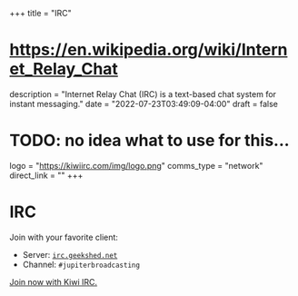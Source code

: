 +++
title = "IRC"
# https://en.wikipedia.org/wiki/Internet_Relay_Chat
description = "Internet Relay Chat (IRC) is a text-based chat system for instant messaging."
date = "2022-07-23T03:49:09-04:00"
draft = false
# TODO: no idea what to use for this...
logo = "https://kiwiirc.com/img/logo.png"
comms_type = "network"
direct_link = ""
+++

# IRC

Join with your favorite client:

- Server: [`irc.geekshed.net`][geekshed]
- Channel: `#jupiterbroadcasting`

[Join now with Kiwi IRC.][kiwi]


[kiwi]: https://kiwiirc.com/client/irc.geekshed.net/?nick=JBLive_?&theme=cli#jupiterbroadcasting
[geekshed]: http://www.geekshed.net
